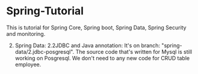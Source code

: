 # Spring-Tutorial
This is tutorial for Spring Core, Spring boot, Spring Data, Spring Security and monitoring.

2. Spring Data: 
2.2JDBC and Java annotation:
It's on branch: "spring-data/2.jdbc-posgresql".
The source code that's written for Mysql is still working on Posgresql.
We don't need to any new code for CRUD table employee.
